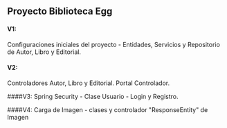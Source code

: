 ## Proyecto Biblioteca Egg
#### V1: 
Configuraciones iniciales del proyecto - Entidades, Servicios y Repositorio de Autor, Libro y Editorial.

#### V2: 
Controladores Autor, Libro y Editorial. Portal Controlador.

####V3: 
Spring Security - Clase Usuario - Login y Registro.

####V4: 
Carga de Imagen - clases y controlador "ResponseEntity" de Imagen